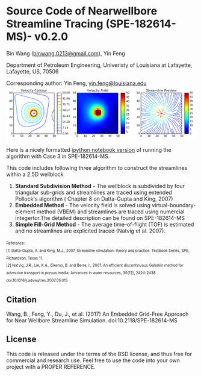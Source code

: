 
Source Code of Nearwellbore Streamline Tracing (SPE-182614-MS)- v0.2.0
==============================================================================================

Bin Wang (binwang.0213@gmail.com), Yin Feng

Department of Petroleum Engineering, Univeristy of Louisiana at Lafayette, Lafayette, US, 70506

Corresponding author: Yin Feng, yin.feng@louisiana.edu
![Image of Embedded Method](https://github.com/BinWang0213/Nearwellbore_Streamline/blob/master/images/Embedded_Field.png)

Here is a nicely formatted [ipython notebook version](https://github.com/BinWang0213/Nearwellbore_Streamline/blob/master/Example-QuickStart.ipynb) of running the algorithm with Case 3 in SPE-182614-MS. 

This code includes following three algorithm to construct the streamlines within a 2.5D wellblock
1. **Standard Subdivision Method** - The wellblock is subdivided by four triangular sub-grids and streamlines are traced using extended Pollock's algorithm ( Chapter 8 on Datta-Gupta and King, 2007)
2. **Embedded Method** - The velocity field is solved using virtual-boundary-element method (VBEM) and streamlines are traced using numercial integertor.The detailed description can be found on SPE-182614-MS
3. **Simple Fill-Grid Method** - The average time-of-flight (TOF) is estimated and no streamlines are explicited traced (Natvig et al. 2007). 

<sup><sub>
Reference:  
[1] Datta-Gupta, A. and King, M.J., 2007. Streamline simulation: theory and practice. Textbook Series, SPE, Richardson, Texas 11.    
[2] Natvig, J.R., Lie, K.A., Eikemo, B. and Berre, I., 2007. An efficient discontinuous Galerkin method for advective transport in porous media. Advances in water resources, 30(12), 2424-2438.  doi:10.1016/j.advwatres.2007.05.015
</sub></sup>

Citation
--------

Wang, B., Feng, Y., Du, J., et al. (2017) An Embedded Grid-Free Approach for Near Wellbore Streamline Simulation. doi:10.2118/SPE-182614-MS

License
-------
This code is released under the terms of the BSD license, and thus free for commercial and research use. Feel free to use the code into your own project with a PROPER REFERENCE.  
